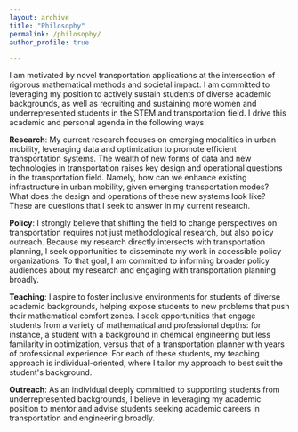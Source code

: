 ```yaml
---
layout: archive
title: "Philosophy"
permalink: /philosophy/
author_profile: true

---
```

I am motivated by novel transportation applications at the intersection of rigorous mathematical methods and societal impact. I am committed to leveraging my position to actively sustain students of diverse academic backgrounds, as well as recruiting and sustaining more women and underrepresented students in the STEM and transportation field. I drive this academic and personal agenda in the following ways: 

<i class="fas fa-laptop-code"></i> **Research**: My current research focuses on emerging modalities in urban mobility, leveraging data and optimization to promote efficient transportation systems. The wealth of new forms of data and new technologies in transportation raises key design and operational questions in the transportation field. Namely, how can we enhance existing infrastructure in urban mobility, given emerging transportation modes? What does the design and operations of these new systems look like? These are questions that I seek to answer in my current research. 

<i class="fas fa-file-alt"></i> **Policy**: I strongly believe that shifting the field to change perspectives on transportation requires not just methodological research, but also policy outreach. Because my research directly intersects with transportation planning, I seek opportunities to disseminate my work in accessible policy organizations. To that goal, I am committed to informing broader policy audiences about my research and engaging with transportation planning broadly. 

<i class="fas fa-chalkboard-teacher"></i> **Teaching**: I aspire to foster inclusive environments for students of diverse academic backgrounds, helping expose students to new problems that push their mathematical comfort zones. I seek opportunities that engage students from a variety of mathematical and professional depths: for instance, a student with a background in chemical engineering but less familarity in optimization, versus that of a transportation planner with years of professional experience. For each of these students, my teaching approach is individual-oriented, where I tailor my approach to best suit the student's background.

<i class="fas fa-hands-helping"></i> **Outreach**: As an individual deeply committed to supporting students from underrepresented backgrounds, I believe in leveraging my academic position to mentor and advise students seeking academic careers in transportation and engineering broadly. 